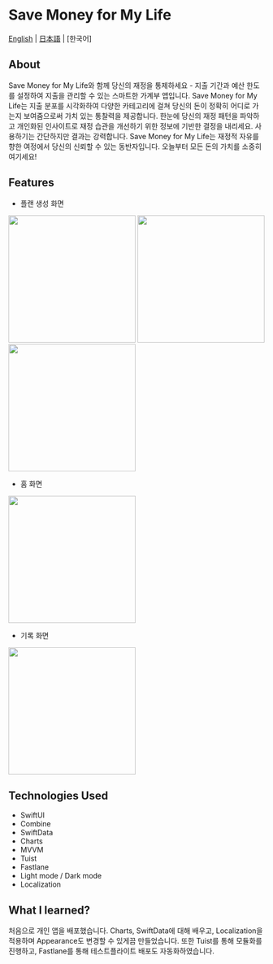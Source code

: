 # Save Money for My Life

[English](./README.md) | [日本語](./README.jp.md) | [한국어]

## About

Save Money for My Life와 함께 당신의 재정을 통제하세요 - 지출 기간과 예산 한도를 설정하여 지출을 관리할 수 있는 스마트한 가계부 앱입니다. 
Save Money for My Life는 지출 분포를 시각화하여 다양한 카테고리에 걸쳐 당신의 돈이 정확히 어디로 가는지 보여줌으로써 가치 있는 통찰력을 제공합니다. 
한눈에 당신의 재정 패턴을 파악하고 개인화된 인사이트로 재정 습관을 개선하기 위한 정보에 기반한 결정을 내리세요. 
사용하기는 간단하지만 결과는 강력합니다. Save Money for My Life는 재정적 자유를 향한 여정에서 당신의 신뢰할 수 있는 동반자입니다. 오늘부터 모든 돈의 가치를 소중히 여기세요!

## Features

- 플랜 생성 화면
<img src="https://github.com/user-attachments/assets/36b85f16-1764-47dd-8b5f-7b5efae6a020" width="250">
<img src="https://github.com/user-attachments/assets/e6bad13d-5112-45c0-a4cb-4bf14a014d0f" width="250">
<img src="https://github.com/user-attachments/assets/03066e0b-fa7f-49ea-b71f-f74960a538d8" width="250">

- 홈 화면
<img src="https://github.com/user-attachments/assets/25c0674b-4635-4d37-9d8f-c8647ad06de1" width="250">

- 기록 화면
<img src="https://github.com/user-attachments/assets/2d67a3a7-fb4a-4b8f-829a-098c6fa23f96" width="250">

## Technologies Used

- SwiftUI
- Combine
- SwiftData
- Charts
- MVVM
- Tuist
- Fastlane
- Light mode / Dark mode
- Localization

## **What I learned?**

처음으로 개인 앱을 배포했습니다. 
Charts, SwiftData에 대해 배우고, Localization을 적용하며 Appearance도 변경할 수 있게끔 만들었습니다.
또한 Tuist를 통해 모듈화를 진행하고, Fastlane를 통해 테스트플라이트 배포도 자동화하였습니다.
